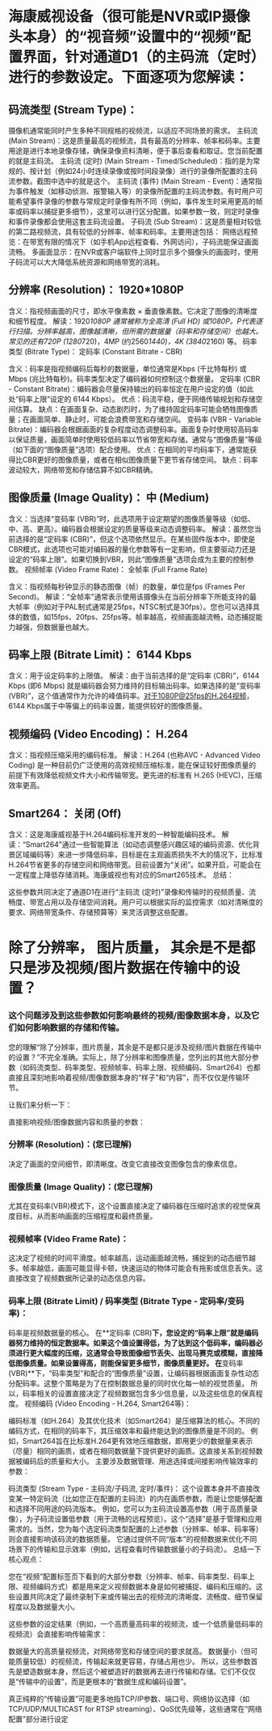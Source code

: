 # 海康威视设备（很可能是NVR或IP摄像头本身）的“视音频”设置中的“视频”配置界面，针对通道D1（的主码流（定时）进行的参数设定。下面逐项为您解读：

## 码流类型 (Stream Type)：

摄像机通常能同时产生多种不同规格的视频流，以适应不同场景的需求。
主码流 (Main Stream)：这是质量最高的视频流，具有最高的分辨率、帧率和码率。主要用途是进行本地录像存储，确保录像资料清晰，便于事后查看和取证。您当前配置的就是主码流。
主码流 (定时) (Main Stream - Timed/Scheduled)：指的是为常规的、按计划（例如24小时连续录像或按时间段录像）进行的录像所配置的主码流参数。截图中选中的就是这个。
主码流 (事件) (Main Stream - Event)：通常指为事件触发（如移动侦测、报警输入等）的录像所配置的主码流参数。有时用户可能希望事件录像的参数与常规定时录像有所不同（例如，事件发生时采用更高的帧率或码率以捕捉更多细节），这里可以进行区分配置。如果参数一致，则定时录像和事件录像都会使用这套主码流设置。
子码流 (Sub Stream)：这是质量相对较低的第二路视频流，具有较低的分辨率、帧率和码率。主要用途包括：
网络远程预览：在带宽有限的情况下（如手机App远程查看、外网访问），子码流能保证画面流畅。
多画面显示：在NVR或客户端软件上同时显示多个摄像头的画面时，使用子码流可以大大降低系统资源和网络带宽的消耗。

## 分辨率 (Resolution)： 1920*1080P

含义：指视频画面的尺寸，即水平像素数 × 垂直像素数。它决定了图像的清晰度和细节程度。
解读：1920*1080P 通常被称为全高清 (Full HD) 或1080P。P代表逐行扫描。分辨率越高，图像越清晰，但所需的数据量（码率和存储空间）也越大。常见的还有720P (1280*720)，4MP (约2560*1440)，4K (3840*2160) 等。
码率类型 (Bitrate Type)： 定码率 (Constant Bitrate - CBR)

含义：码率是指视频编码后每秒的数据量，单位通常是Kbps (千比特每秒) 或 Mbps (兆比特每秒)。码率类型决定了编码器如何控制这个数据量。
定码率 (CBR - Constant Bitrate)：编码器会尽量保持输出的码率恒定在用户设定的值（如此处“码率上限”设定的 6144 Kbps）。
优点：码流平稳，便于网络传输规划和存储空间估算。
缺点：在画面复杂、动态剧烈时，为了维持固定码率可能会牺牲图像质量；在画面简单、静止时，可能会浪费带宽和存储空间。
变码率 (VBR - Variable Bitrate)：编码器会根据画面的复杂程度动态调整码率。画面复杂时使用较高码率以保证质量，画面简单时使用较低码率以节省带宽和存储。通常与“图像质量”等级（如下面的“图像质量”选项）配合使用。
优点：在相同的平均码率下，通常能获得比CBR更好的图像质量，或者在相似图像质量下更节省存储空间。
缺点：码率波动较大，网络带宽和存储估算不如CBR精确。

## 图像质量 (Image Quality)： 中 (Medium)

含义：当选择“变码率 (VBR)”时，此选项用于设定期望的图像质量等级（如低、中、高、更高）。编码器会根据设定的质量等级来动态调整码率。
解读：虽然您当前选择的是“定码率 (CBR)”，但这个选项依然显示。在某些固件版本中，即使是CBR模式，此选项也可能对编码器的量化参数等有一定影响，但主要驱动力还是设定的“码率上限”。如果切换到VBR，则此“图像质量”选项会成为主要的控制参数。
视频帧率 (Video Frame Rate)： 全帧率 (Full Frame Rate)

含义：指视频每秒钟显示的静态图像（帧）的数量，单位是fps (Frames Per Second)。
解读：“全帧率”通常表示使用该摄像头在当前分辨率下所能支持的最大帧率（例如对于PAL制式通常是25fps，NTSC制式是30fps）。您也可以选择具体的数值，如15fps、20fps、25fps等。帧率越高，视频画面越流畅，动态捕捉能力越强，但数据量也越大。

## 码率上限 (Bitrate Limit)： 6144 Kbps

含义：用于设定码率的上限值。
解读：由于当前选择的是“定码率 (CBR)”，6144 Kbps (即6 Mbps) 就是编码器会努力维持的目标输出码率。如果选择的是“变码率 (VBR)”，这个值通常作为允许的峰值码率。对于1080P@25fps的H.264视频，6144 Kbps属于中等偏上的码率设置，能提供较好的图像质量。

## 视频编码 (Video Encoding)： H.264

含义：指视频压缩采用的编码标准。
解读：H.264 (也称AVC - Advanced Video Coding) 是一种目前仍广泛使用的高效视频压缩标准，能在保证较好图像质量的前提下有效降低视频文件大小和传输带宽。更先进的标准有 H.265 (HEVC)，压缩效率更高。

## Smart264： 关闭 (Off)

含义：这是海康威视基于H.264编码标准开发的一种智能编码技术。
解读：“Smart264”通过一些智能算法（如动态调整感兴趣区域的编码资源、优化背景区域编码等）来进一步降低码率，目标是在主观画质损失不大的情况下，比标准H.264节省更多的存储空间和网络带宽。目前设置为“关闭”。如果开启，可能会在一定程度上降低存储消耗。海康威视也有对应的Smart265技术。
总结：

这些参数共同决定了通道D1在进行“主码流 (定时)”录像和传输时的视频质量、流畅度、带宽占用以及存储空间消耗。用户可以根据实际的监控需求（如对清晰度的要求、网络带宽条件、存储预算等）来灵活调整这些配置。



# 除了分辨率， 图片质量， 其余是不是都只是涉及视频/图片数据在传输中的设置？


### 这个问题涉及到这些参数如何影响最终的视频/图像数据本身，以及它们如何影响数据的存储和传输。

您的理解“除了分辨率，图片质量，其余是不是都只是涉及视频/图片数据在传输中的设置？”不完全准确。实际上，除了分辨率和图像质量，您列出的其他大部分参数（如码流类型、码率类型、视频帧率、码率上限、视频编码、Smart264）也都直接且深刻地影响着视频/图像数据本身的“样子”和“内容”，而不仅仅是传输环节。

让我们来分析一下：

直接影响视频/图像数据内容和质量的参数：

### 分辨率 (Resolution)：(您已理解)
决定了画面的空间细节，即清晰度。改变它直接改变图像包含的像素信息。

### 图像质量 (Image Quality)：(您已理解)
尤其在变码率(VBR)模式下，这个设置直接决定了编码器在压缩时追求的视觉保真度目标，从而影响画面的压缩程度和最终质量。

### 视频帧率 (Video Frame Rate)：
这决定了视频的时间平滑度。帧率越高，运动画面越流畅，捕捉到的动态细节越多。帧率越低，画面可能显得卡顿，快速运动的物体可能会有拖影或信息丢失。这直接改变了视频数据所记录的动态信息内容。

### 码率上限 (Bitrate Limit) / 码率类型 (Bitrate Type - 定码率/变码率)：
码率是视频数据量的核心。
在**定码率 (CBR)**下，您设定的“码率上限”就是编码器努力维持的恒定数据率。如果这个值设置得低，为了达到这个低码率，编码器必须进行更大幅度的压缩，这通常会导致图像细节丢失、出现马赛克或模糊，直接降低图像质量。如果设置得高，则能保留更多细节，图像质量更好。
在**变码率 (VBR)**下，“码率类型”和配合的“图像质量”设置，让编码器根据画面复杂性动态分配码率。这整个策略是为了在控制数据总量的同时优化每一帧的视觉质量。
所以，码率相关的设置直接决定了视频数据包含多少信息量，以及这些信息的保真程度。
视频编码 (Video Encoding - H.264, Smart264等)：

编码标准（如H.264）及其优化技术（如Smart264）是压缩算法的核心。不同的编码方式，在相同的码率下，其压缩效率和最终能达到的图像质量是不同的。
例如，Smart264旨在比标准H.264更有效地压缩数据，即用更少的数据量来表示（尽量）相同的画质，或者在相同数据量下提供更好的画质。这直接关系到视频数据被编码后的质量和大小。
主要涉及数据管理、用途选择或间接影响传输效率的参数：

码流类型 (Stream Type - 主码流/子码流, 定时/事件)：
这个设置本身并不直接改变某一特定码流（比如您正在配置的主码流）的内在画质参数，而是让您能够配置和选择不同用途的码流版本。
例如，您可以为主码流设置高参数（用于高质量录像），为子码流设置低参数（用于流畅的远程预览）。这个“选择”是基于管理和应用需求的。当然，您为每个选定码流类型配置的上述参数（分辨率、帧率、码率等）则会直接影响该码流的数据质量。
它通过提供不同“版本”的视频数据来优化不同场景下的传输和显示效率（例如，远程查看时传输数据量小的子码流）。
总结一下核心观点：

您在“视频”配置标签页下看到的大部分参数（分辨率、帧率、码率类型、码率上限、视频编码方式）都是用来定义视频数据本身是如何被捕捉、编码和压缩的。这些设置共同决定了最终录制下来或传输出去的视频流的清晰度、流畅度、细节保留程度以及数据量大小。

这些参数的设定结果（例如，一个高质量高码率的视频流，或一个低质量低码率的视频流）会直接影响传输需求：

数据量大的高质量视频流，对网络带宽和存储空间的要求就高。
数据量小（但可能质量较低）的视频流，传输起来就更容易，存储占用也少。
所以，这些参数首先是塑造数据本身，然后这个被塑造好的数据再去进行传输和存储。它们不仅仅是“传输中的设置”，而是更根本的“数据生成和编码设置”。

真正纯粹的“传输设置”可能更多地指TCP/IP参数、端口号、网络协议选择（如TCP/UDP/MULTICAST for RTSP streaming）、QoS优先级等，这些通常在“网络配置”部分进行设定
